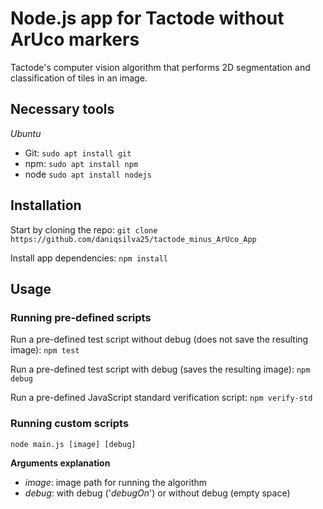 # Node.js app for Tactode without ArUco markers
Tactode's computer vision algorithm that performs 2D segmentation and classification of tiles in an image.

## Necessary tools
*Ubuntu*
- Git: `sudo apt install git`
- npm: `sudo apt install npm`
- node `sudo apt install nodejs`

## Installation
Start by cloning the repo: `git clone https://github.com/daniqsilva25/tactode_minus_ArUco_App`

Install app dependencies: `npm install`

## Usage
### Running pre-defined scripts
Run a pre-defined test script without debug (does not save the resulting image): `npm test`

Run a pre-defined test script with debug (saves the resulting image): `npm debug`

Run a pre-defined JavaScript standard verification script: `npm verify-std`

### Running custom scripts
`node main.js [image] [debug]`

**Arguments explanation**
- *image*: image path for running the algorithm
- *debug*: with debug ('_debugOn_') or without debug (empty space)
